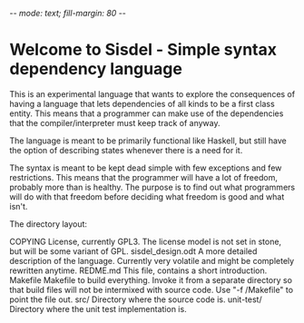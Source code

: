 -*- mode: text; fill-margin: 80 -*-

Welcome to Sisdel - Simple syntax dependency language
=====================================================

This is an experimental language that wants to explore the
consequences of having a language that lets dependencies of all kinds
to be a first class entity. This means that a programmer can make use
of the dependencies that the compiler/interpreter must keep track of
anyway.

The language is meant to be primarily functional like Haskell, but
still have the option of describing states whenever there is a need
for it.

The syntax is meant to be kept dead simple with few exceptions and few
restrictions. This means that the programmer will have a lot of
freedom, probably more than is healthy. The purpose is to find out
what programmers will do with that freedom before deciding what
freedom is good and what isn't.

The directory layout:

COPYING	      License, currently GPL3. The license model is not set in
	      stone, but will be some variant of GPL.
sisdel_design.odt A more detailed description of the
	      language. Currently very volatile and might be
	      completely rewritten anytime.
REDME.md      This file, contains a short introduction.
Makefile      Makefile to build everything. Invoke it from a separate
	      directory so that build files will not be intermixed
	      with source code. Use "-f <path>/Makefile" to point the
	      file out.
src/	      Directory where the source code is.
unit-test/    Directory where the unit test implementation is.
